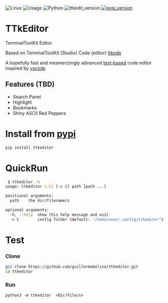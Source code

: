 ![Linux](https://img.shields.io/badge/-Linux-grey?logo=linux)
![Usage](https://img.shields.io/badge/Usage-Terminal%20User%20Interface-yellow)
![Python](https://img.shields.io/badge/Python-v3.8%5E-green?logo=python)
![ttkedit_version](https://img.shields.io/github/v/tag/guillermomolina/ttkeditor?label=version)
[![pypi_version](https://img.shields.io/pypi/v/ttkeditor?label=pypi)](https://pypi.org/project/ttkeditor)


# TTkEditor

TerminalToolKit Editor.

Based on TerminalToolKit (Studio) Code (editor) [ttkode](https://github.com/ceccopierangiolieugenio/ttkode/blob/main/README.md)

A hopefully fast and mesmerizingly advanced [text-based](https://en.wikipedia.org/wiki/Text-based_user_interface) code editor inspired by [vscode](https://code.visualstudio.com)

## Features (TBD)
- Search Panel
- Highlight
- Bookmarks
- Shiny ASCII Red Peppers


# Install from [pypi](https://pypi.org/project/ttkeditor)
```bash
pip install ttkeditor
```
# QuickRun
```bash
 $ ttkeditor -h
usage: ttkeditor [-h] [-c C] path [path ...]

positional arguments:
  path    the dir/filename/s

optional arguments:
  -h, --help  show this help message and exit
  -c C        config folder (default: "/home/user/.config/ttkeditor")
```

# Test
### Clone
```bash
git clone https://github.com/guillermomolina/ttkeditor.git
cd ttkeditor
```
### Run
```
python3 -m ttkeditor  <Dir/File/s>
```

